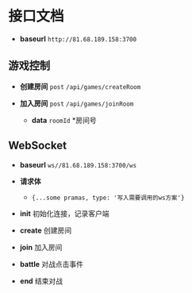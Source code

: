 # 接口文档

- **baseurl** `http://81.68.189.158:3700`

## 游戏控制

- **创建房间** `post` `/api/games/createRoom`

- **加入房间** `post` `/api/games/joinRoom`
  - **data** `roomId` *房间号

## WebSocket

- **baseurl** `ws//81.68.189.158:3700/ws`

- **请求体** 
  - `{...some pramas, type: '写入需要调用的ws方案'}`

- **init** 初始化连接，记录客户端
- **create** 创建房间
- **join** 加入房间
- **battle** 对战点击事件
- **end** 结束对战